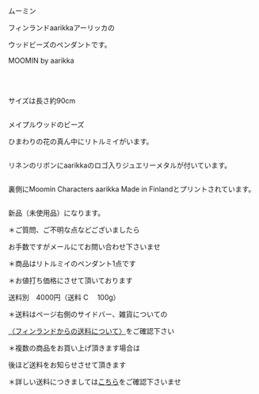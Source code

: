 <link rel="stylesheet" type="text/css" href="/assets/css/styles.css">

ムーミン

フィンランドaarikkaアーリッカの

ウッドビーズのペンダントです。

MOOMIN by aarikka

　　

<img alt="" src="http://blog.cnobi.jp/v1/blog/user/71e35865e9e62f3f9d70420d6124d2ab/1546116580"/> 

サイズは長さ約90cm

<img alt="" src="http://blog.cnobi.jp/v1/blog/user/71e35865e9e62f3f9d70420d6124d2ab/1546116576"/> 

メイプルウッドのビーズ

ひまわりの花の真ん中にリトルミイがいます。

<img alt="" src="http://blog.cnobi.jp/v1/blog/user/71e35865e9e62f3f9d70420d6124d2ab/1546116582"/> 

リネンのリボンにaarikkaのロゴ入りジュエリーメタルが付いています。

<img alt="" src="http://blog.cnobi.jp/v1/blog/user/71e35865e9e62f3f9d70420d6124d2ab/1546116578"/>

裏側にMoomin Characters aarikka Made in Finlandとプリントされています。

<img alt="" src="http://blog.cnobi.jp/v1/blog/user/71e35865e9e62f3f9d70420d6124d2ab/1546116577"/> 

新品（未使用品）になります。

 ＊ご質問、ご不明な点などございましたら

 お手数ですがメールにてお問い合わせ下さいませ

＊商品はリトルミイのペンダント1点です

＊お値打ち価格にさせて頂いております

 送料別　4000円（送料 C　 100g）

＊送料はページ右側のサイドバー、雑貨についての

[〈フィンランドからの送料について〉](https://dkzakka.github.io/2005/03/31/雑貨について.html)をご確認下さい

 ＊複数の商品をお買い上げ頂きます場合は

 後ほど送料をお知らせさせて頂きます

 ＊詳しい送料につきましては[こちら](http://dkzakka.blog.shinobi.jp/Entry/3385/)をご確認下さいませ